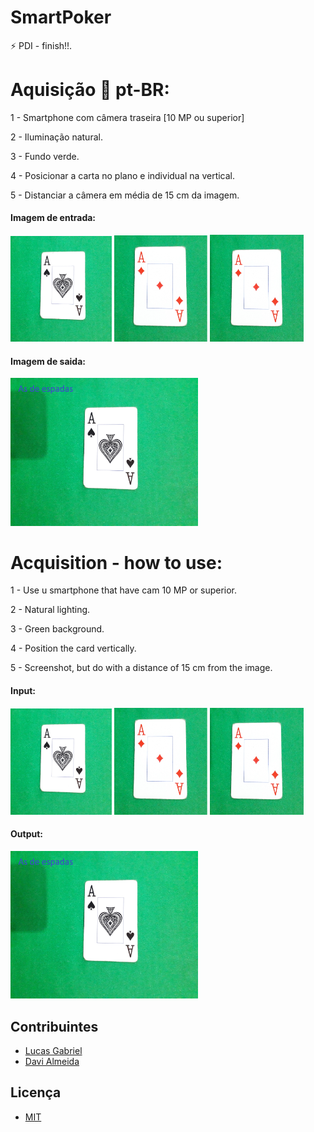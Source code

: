 # SmartPoker
:zap: PDI - finish!!.


# Aquisição :iphone: pt-BR:

 1 - Smartphone com câmera traseira [10 MP ou superior]
 
 2 - Iluminação natural.
 
 3 - Fundo verde.
 
 4 - Posicionar a carta no plano e individual na vertical.
 
 5 - Distanciar a câmera em média de 15 cm da imagem.
 



#### Imagem de entrada:
<p align="">
  <img src="./banco/bgrd.png" width="162px" />
  <img src="./banco/bgrd1.png" width="149px" />
  <img src="./banco/bgrd2.png" width="150px" />
  
</p> 


#### Imagem de saida:
<p align="">
  <img src="./banco/imgsaida.jpg" width="300px" />
</p>

## 
# Acquisition - how to use:

1 - Use u smartphone that have cam 10 MP or superior.

2 - Natural lighting.

3 - Green background.

4 - Position the card vertically.

5 - Screenshot, but do with a distance of 15 cm from the image.

#### Input:
<p align="">
  <img src="./banco/bgrd.png" width="162px" />
  <img src="./banco/bgrd1.png" width="149px" />
  <img src="./banco/bgrd2.png" width="150px" />
  
</p> 


#### Output:
<p align="">
  <img src="./banco/imgsaida.jpg" width="300px" />
</p>

## Contribuintes
- [Lucas Gabriel](https://github.com/v0ltmx)
- [Davi Almeida](https://github.com/Sevnar)

## Licença

- [MIT](https://github.com/v0ltmx/SmartPoker/blob/master/LICENSE)
